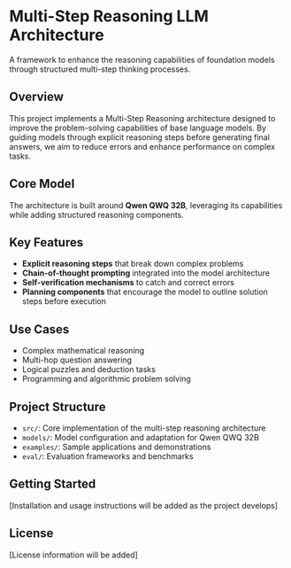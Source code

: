 # Multi-Step Reasoning LLM Architecture

A framework to enhance the reasoning capabilities of foundation models through structured multi-step thinking processes.

## Overview

This project implements a Multi-Step Reasoning architecture designed to improve the problem-solving capabilities of base language models. By guiding models through explicit reasoning steps before generating final answers, we aim to reduce errors and enhance performance on complex tasks.

## Core Model

The architecture is built around **Qwen QWQ 32B**, leveraging its capabilities while adding structured reasoning components.

## Key Features

- **Explicit reasoning steps** that break down complex problems
- **Chain-of-thought prompting** integrated into the model architecture
- **Self-verification mechanisms** to catch and correct errors
- **Planning components** that encourage the model to outline solution steps before execution

## Use Cases

- Complex mathematical reasoning
- Multi-hop question answering
- Logical puzzles and deduction tasks
- Programming and algorithmic problem solving

## Project Structure

- `src/`: Core implementation of the multi-step reasoning architecture
- `models/`: Model configuration and adaptation for Qwen QWQ 32B
- `examples/`: Sample applications and demonstrations
- `eval/`: Evaluation frameworks and benchmarks

## Getting Started

[Installation and usage instructions will be added as the project develops]

## License

[License information will be added] 
